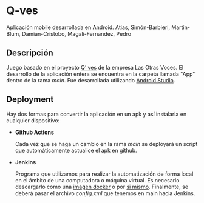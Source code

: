 # Q-ves
Aplicación mobile desarrollada en Android.
Atias, Simón-Barbieri, Martin-Blum, Damian-Cristobo, Magali-Fernandez, Pedro

## Descripción

Juego basado en el proyecto [Q’ ves](https://lasotrasvoces.org.ar/blog/2018/02/27/q-ves-un-juego-sobre-estereotipos-de-genero/) de la empresa Las Otras Voces. El desarrollo de la aplicación entera se encuentra en la carpeta llamada "App" dentro de la rama *main*. Fue desarrollada utilizando [Android Studio](https://developer.android.com/studio).

## Deployment

Hay dos formas para convertir la aplicación en un apk y así instalarla en cualquier dispositivo:

- **Github Actions**

  Cada vez que se haga un cambio en la rama *main* se deployará un script que automáticamente actualice el apk en github.
  
- **Jenkins** 

  Programa que utilizamos para realizar la automatización de forma local en el ámbito de una computadora o máquina virtual. Es necesario descargarlo como una [imagen docker](https://hub.docker.com/r/jenkins/jenkins) o por [si mismo](https://www.jenkins.io/download/). Finalmente, se deberá pasar el archivo *config.xml* que tenemos en main hacia Jenkins.
